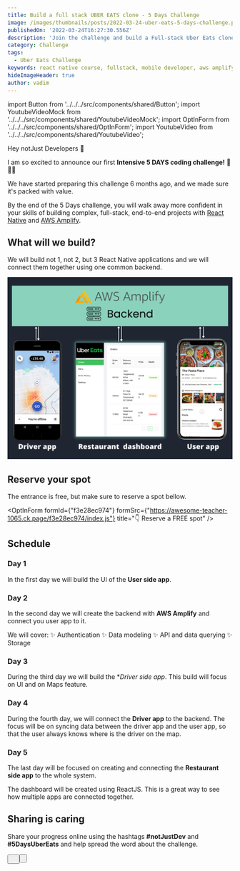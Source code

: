```yaml
---
title: Build a full stack UBER EATS clone - 5 Days Challenge
image: /images/thumbnails/posts/2022-03-24-uber-eats-5-days-challenge.png
publishedOn: '2022-03-24T16:27:30.556Z'
description: 'Join the challenge and build a Full-stack Uber Eats clone, including 2 React Native apps and their backend in just 5 DAYS'
category: Challenge
tags:
  - Uber Eats Challenge
keywords: react native course, fullstack, mobile developer, aws amplify, uber eats coding challenge
hideImageHeader: true
author: vadim
---
```


import Button from '../../../src/components/shared/Button';
import YoutubeVideoMock from '../../../src/components/shared/YoutubeVideoMock';
import OptInForm from '../../../src/components/shared/OptInForm';
import YoutubeVideo from '../../../src/components/shared/YoutubeVideo';

Hey notJust Developers 👋

I am so excited to announce our first **Intensive 5 DAYS coding challenge!** 🚀🚀🚀

We have started preparing this challenge 6 months ago, and we made sure it's packed with value.

By the end of the 5 Days challenge, you will walk away more confident in your skills of building complex, full-stack, end-to-end projects with [React Native](https://reactnative.dev/) and [AWS Amplify](https://aws.amazon.com/amplify/).

<YoutubeVideo id="zh9XCdk7atY" title={frontmatter.title} />

## What will we build?

We will build not 1, not 2, but 3 React Native applications and we will connect them together using one common backend.

![3 apps that we will build: Driver, user and restaurant app](./apps.png)

## Reserve your spot

The entrance is free, but make sure to reserve a spot bellow.

<OptInForm formId={"f3e28ec974"} formSrc={"https://awesome-teacher-1065.ck.page/f3e28ec974/index.js"} title="👇 Reserve a FREE spot" />

## Schedule

### Day 1

In the first day we will build the UI of the **User side app**.

<YoutubeVideoMock 
  title="Day 1: Build a full stack UBER EATS clone 🔴" 
  description="Join the challenge and build a Full-stack Uber Eats clone, including 2 React Native apps and their backend in just 5 DAYS." 
  url="https://youtu.be/ZPNHWlMk6_E"
  imageUri="/images/posts/2022-03-24-uber-eats-5-days-challenge/thumbnail.png"
/>

### Day 2

In the second day we will create the backend with **AWS Amplify** and connect you user app to it.

We will cover:
✨ Authentication
✨ Data modeling
✨ API and data querying
✨ Storage

<YoutubeVideoMock
  title="Day 2: Build a full stack UBER EATS clone 🔴"
  description="Join the challenge and build a Full-stack Uber Eats clone, including 2 React Native apps and their backend in just 5 DAYS."
  url="https://youtu.be/WFo_IxhBxF4"
  imageUri="/images/posts/2022-03-24-uber-eats-5-days-challenge/thumbnail.png"
/>

### Day 3

During the third day we will build the \*_Driver side app_. This build will focus on UI and on Maps feature.

<YoutubeVideoMock 
  title="Day 3: Build a full stack UBER EATS clone 🔴" 
  description="Join the challenge and build a Full-stack Uber Eats clone, including 2 React Native apps and their backend in just 5 DAYS." 
  url="https://youtu.be/eTNvx8kdslk"
  imageUri="/images/posts/2022-03-24-uber-eats-5-days-challenge/thumbnail.png"
/>

### Day 4

During the fourth day, we will connect the **Driver app** to the backend. The focus will be on syncing data between the driver app and the user app, so that the user always knows where is the driver on the map.

<YoutubeVideoMock
  title="Day 4: Build a full stack UBER EATS clone 🔴"
  description="Join the challenge and build a Full-stack Uber Eats clone, including 2 React Native apps and their backend in just 5 DAYS."
  url="https://youtu.be/gunuloenCpU"
  imageUri="/images/posts/2022-03-24-uber-eats-5-days-challenge/thumbnail.png"
/>

### Day 5

The last day will be focused on creating and connecting the **Restaurant side app** to the whole system.

The dashboard will be created using ReactJS. This is a great way to see how multiple apps are connected together.

<YoutubeVideoMock 
  title="Day 5: Build a full stack UBER EATS clone 🔴" 
  description="Join the challenge and build a Full-stack Uber Eats clone, including 2 React Native apps and their backend in just 5 DAYS."
  url="https://youtu.be/Os49oPTfzuU" 
  imageUri="/images/posts/2022-03-24-uber-eats-5-days-challenge/thumbnail.png"
/>

## Sharing is caring

Share your progress online using the hashtags **#notJustDev** and **#5DaysUberEats** and help spread the word about the challenge.

<Button title="🐦 &nbsp;&nbsp;Share on twitter" target="blank" href="https://twitter.com/intent/tweet?text=Build%20a%20full-stack%20Uber%20Eats%20clone%20during%20the%205%20days%20challenge%20organized%20by%20%40VadimNotJustDev%20%0A%0ANow%20is%20the%20time%20to%20master%20full-stack%20mobile%20development%20%20with%20React%20Native%20and%20AWS%20Amplify%0A%0AReserve%20your%20FREE%20spot%20%F0%9F%91%87%0A%0Ahttps%3A%2F%2Fbit.ly%2F3JsSBD5%0A%0A%23notJustDev%20%235DaysUberEats" />&nbsp;&nbsp;&nbsp;<Button title="🧑‍💼 &nbsp;&nbsp;Share on LinkedIn" target="blank" href="https://bit.ly/3rjDVjA" />
